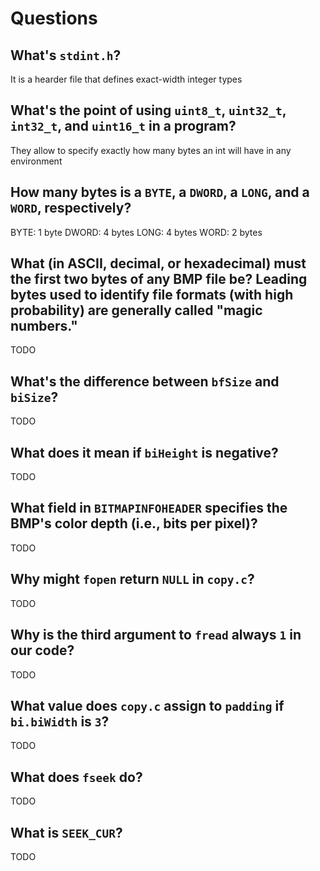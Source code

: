 # Questions

## What's `stdint.h`?

It is a hearder file that defines exact-width integer types

## What's the point of using `uint8_t`, `uint32_t`, `int32_t`, and `uint16_t` in a program?

They allow to specify exactly how many bytes an int will have in any environment

## How many bytes is a `BYTE`, a `DWORD`, a `LONG`, and a `WORD`, respectively?

BYTE: 1 byte
DWORD: 4 bytes
LONG: 4 bytes
WORD: 2 bytes

## What (in ASCII, decimal, or hexadecimal) must the first two bytes of any BMP file be? Leading bytes used to identify file formats (with high probability) are generally called "magic numbers."

TODO

## What's the difference between `bfSize` and `biSize`?

TODO

## What does it mean if `biHeight` is negative?

TODO

## What field in `BITMAPINFOHEADER` specifies the BMP's color depth (i.e., bits per pixel)?

TODO

## Why might `fopen` return `NULL` in `copy.c`?

TODO

## Why is the third argument to `fread` always `1` in our code?

TODO

## What value does `copy.c` assign to `padding` if `bi.biWidth` is `3`?

TODO

## What does `fseek` do?

TODO

## What is `SEEK_CUR`?

TODO
